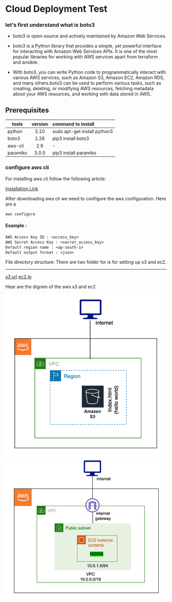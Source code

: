 # Cloud Deployment Test

### let's first understand what is boto3

- boto3 is open-source and actively maintained by Amazon Web Services.

- boto3 is a Python library that provides a simple, yet powerful interface for interacting with Amazon Web Services APIs. It is one of the most popular libraries for working with AWS services apart from terraform and ansible.

- With boto3, you can write Python code to programmatically interact with various AWS services, such as Amazon S3, Amazon EC2, Amazon RDS, and many others.boto3 can be used to perform various tasks, such as creating, deleting, or modifying AWS resources, fetching metadata about your AWS resources, and working with data stored in AWS.

## Prerequisites

| tools    | version | command to install           |
| -------- | :-----: | :--------------------------- |
| python   |  3.10   | sudo apt-get install python3 |
| boto3    |  1.26   | pip3 install boto3           |
| aws-cli  |   2.9   | -                            |
| paramiko |  3.0.0  | pip3 install paramiko        |

### configure aws cli

For installing aws cli follow the following article:

[Installation Link](https://docs.aws.amazon.com/cli/latest/userguide/getting-started-install.html)

After downloading aws cli we need to configure the aws configuration. Here are a

```sh
aws configure
```

#### Example :

```
AWS Access Key ID : <access_key>
AWS Secret Access Key : <secret_access_key>
Default region name : <ap-south-1>
Default output format : <json>
```

File directory structure:
There are two folder for is for setting up s3 and ec2.

---

[s3 url]()
[ec2 ip]()

Hear are the digram of the aws s3 and ec2

![s3](/img/s3.png)
![ec2](/img/ec2.png)
